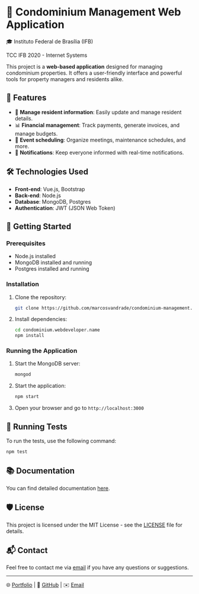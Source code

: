 # 🏢 Condominium Management Web Application

🎓 Instituto Federal de Brasília (IFB)

TCC IFB 2020 - Internet Systems

This project is a **web-based application** designed for managing condominium properties. It offers a user-friendly interface and powerful tools for property managers and residents alike.

## 🌟 Features

- 📝 **Manage resident information**: Easily update and manage resident details.
- 📊 **Financial management**: Track payments, generate invoices, and manage budgets.
- 📅 **Event scheduling**: Organize meetings, maintenance schedules, and more.
- 🔔 **Notifications**: Keep everyone informed with real-time notifications.

## 🛠️ Technologies Used

- **Front-end**: Vue.js, Bootstrap
- **Back-end**: Node.js
- **Database**: MongoDB, Postgres
- **Authentication**: JWT (JSON Web Token)

## 🚀 Getting Started

### Prerequisites

- Node.js installed
- MongoDB installed and running
- Postgres installed and running

### Installation

1. Clone the repository:
   ```bash
   git clone https://github.com/marcosvandrade/condominium-management.git
   ```
2. Install dependencies:
   ```bash
   cd condominium.webdeveloper.name
   npm install
   ```

### Running the Application

1. Start the MongoDB server:
   ```bash
   mongod
   ```
2. Start the application:
   ```bash
   npm start
   ```
3. Open your browser and go to `http://localhost:3000`

## 🧪 Running Tests

To run the tests, use the following command:
```bash
npm test
```

## 📚 Documentation

You can find detailed documentation [here](docs/README.md).

## 🛡️ License

This project is licensed under the MIT License - see the [LICENSE](LICENSE) file for details.

## 📬 Contact

Feel free to contact me via [email](mailto:contact@dataengineer.net.br) if you have any questions or suggestions.

---

🌐 [Portfolio](https://dataengineer.net.br/) | 🐙 [GitHub](https://github.com/marcosvandrade/) | ✉️ [Email](mailto:contact@dataengineer.net.br)


